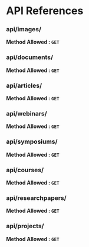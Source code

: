 # API References

### api/images/
**Method Allowed : `GET`**

### api/documents/
**Method Allowed : `GET`**

### api/articles/
**Method Allowed : `GET`**

### api/webinars/
**Method Allowed : `GET`**

### api/symposiums/
**Method Allowed : `GET`**

### api/courses/
**Method Allowed : `GET`**

### api/researchpapers/
**Method Allowed : `GET`**

### api/projects/ 
**Method Allowed : `GET`**


